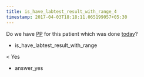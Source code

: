 ```yaml
---
title: is_have_labtest_result_with_range_4
timestamp: 2017-04-03T18:18:11.065199057+05:30
---
```


Do we have [PP](labtest_name) for this patient which was done [today](range_unit)?
* is_have_labtest_result_with_range

< Yes
* answer_yes
